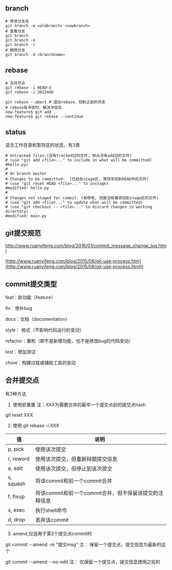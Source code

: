 ## branch

```shell
# 修改分支名
git branch -m <oldbranch> <newbranch>
# 查看分支
git branch
git branch -a
git branch -r
# 删除分支
git branch -d <branchname>
```

## rebase

```shell
# 合并节点
git rebase -i HEAD~3 
git rebase -i 36224db
```

```shell
git rebase --abort # 退出rebase，回到之前的状态
# rebase有冲突时，解决冲突后
new-feature$ git add .
new-feature$ git rebase --continue
```

## status

显示工作目录和暂存区的状态，有3类

```shell
# Untracked files:(没有tracked过的文件, 即从没有add过的文件)
# (use "git add <file>..." to include in what will be committed)
#hello.pyc
#
# On branch master
# Changes to be committed:  (已经在stage区, 等待添加到HEAD中的文件)
# (use "git reset HEAD <file>..." to unstage)
#modified: hello.py
#
# Changes not staged for commit: (有修改, 但是没有被添加到stage区的文件)
# (use "git add <file>..." to update what will be committed)
# (use "git checkout -- <file>..." to discard changes in working directory)
#modified: main.py
```

## git提交规范

http://www.ruanyifeng.com/blog/2016/01/commit_message_change_log.html

[http://www.ruanyifeng.com/blog/2015/08/git-use-process.htm](http://www.ruanyifeng.com/blog/2015/08/git-use-process.html)l

## commit提交类型

feat：新功能（feature）

fix：修补bug

docs：文档（documentation）

style： 格式（不影响代码运行的变动）

refactor：重构（即不是新增功能，也不是修改bug的代码变动）

test：增加测试

chore：构建过程或辅助工具的变动

## 合并提交点

有3种方法

1. 使用软重置 注：XXX为需要合并的最早一个提交点前的提交点hash

git reset XXX

2. 使用 git rebase -i XXX

| **值**    | **说明**                                               |
| --------- | ------------------------------------------------------ |
| p, pick   | 使用该次提交                                           |
| r, reword | 使用该次提交，但重新辩题提交信息                       |
| e, edit   | 使用该次提交，但停止到该次提交                         |
| s, squash | 将该commit和前一个commit合并                           |
| f, fixup  | 将该commit和前一个commit合并，但不保留该提交的注释信息 |
| x, exec   | 执行shell命令                                          |
| d, drop   | 丢弃该commit                                           |

3. amend,仅适用于第2个提交点commit时

git commit --amend -m "提交msg" 注： 保留一个提交点，提交信息为最新的这个

git commit --amend --no-edit   注： 仅保留一个提交点，提交信息使用之前的
